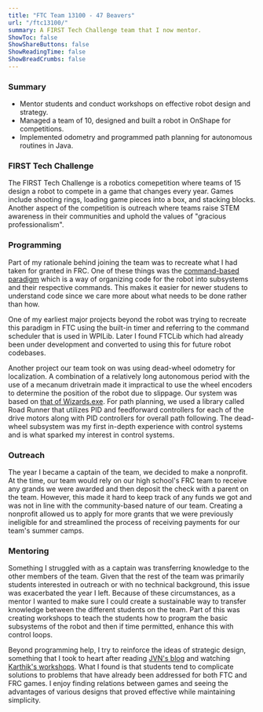 ```yaml
---
title: "FTC Team 13100 - 47 Beavers"
url: "/ftc13100/"
summary: A FIRST Tech Challenge team that I now mentor.
ShowToc: false
ShowShareButtons: false
ShowReadingTime: false
ShowBreadCrumbs: false
---
```


### Summary
- Mentor students and conduct workshops on effective robot design and strategy.
- Managed a team of 10, designed and built a robot in OnShape for competitions.
- Implemented odometry and programmed path planning for autonomous routines in Java.

### FIRST Tech Challenge

The FIRST Tech Challenge is a robotics comepetition where teams of 15 design a robot to compete in a game that changes every year. Games include shooting rings, loading game pieces into a box, and stacking blocks. Another aspect of the competition is outreach where teams raise STEM awareness in their communities and uphold the values of "gracious professionalism".

### Programming

Part of my rationale behind joining the team was to recreate what I had taken for granted in FRC. One of these things was the [command-based paradigm](https://docs.wpilib.org/en/stable/docs/software/commandbased/what-is-command-based.html) which is a way of organizing code for the robot into subsystems and their respective commands. This makes it easier for newer studens to understand code since we care more about what needs to be done rather than how.

One of my earliest major projects beyond the robot was trying to recreate this paradigm in FTC using the built-in timer and referring to the command scheduler that is used in WPILib. Later I found FTCLib which had already been under development and converted to using this for future robot codebases.

Another project our team took on was using dead-wheel odometry for localization. A combination of a relatively long autonomous period with the use of a mecanum drivetrain made it impractical to use the wheel encoders to determine the position of the robot due to slippage. Our system was based on [that of Wizards.exe](https://youtube.com/playlist?list=PLICNg-rquurYgWAQGhu6iC0At75vgqFJp). For path planning, we used a library called Road Runner that utilizes PID and feedforward controllers for each of the drive motors along with PID controllers for overall path following. The dead-wheel subsystem was my first in-depth experience with control systems and is what sparked my interest in control systems.

### Outreach

The year I became a captain of the team, we decided to make a nonprofit. At the time, our team would rely on our high school's FRC team to receive any grands we were awarded and then deposit the check with a parent on the team. However, this made it hard to keep track of any funds we got and was not in line with the community-based nature of our team. Creating a nonprofit allowed us to apply for more grants that we were previously ineligible for and streamlined the process of receiving payments for our team's summer camps.

### Mentoring

Something I struggled with as a captain was transferring knowledge to the other members of the team. Given that the rest of the team was primarily students interested in outreach or with no technical background, this issue was exacerbated the year I left. Because of these circumstances, as a mentor I wanted to make sure I could create a sustainable way to transfer knowledge between the different students on the team. Part of this was creating workshops to teach the students how to program the basic subsystems of the robot and then if time permitted, enhance this with control loops.

Beyond programming help, I try to reinforce the ideas of strategic design, something that I took to heart after reading [JVN's blog](https://johnvneun.com/) and watching [Karthik's workshops](https://www.youtube.com/watch?v=5fifL47TvzE). What I found is that students tend to complicate solutions to problems that have already been addressed for both FTC and FRC games. I enjoy finding relations between games and seeing the advantages of various designs that proved effective while maintaining simplicity.